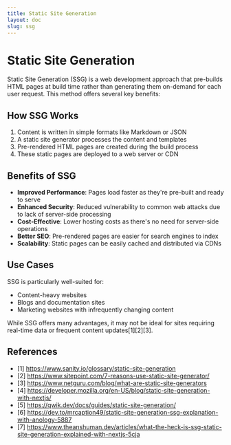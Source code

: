 ```yaml
---
title: Static Site Generation
layout: doc
slug: ssg
---
```


# Static Site Generation

Static Site Generation (SSG) is a web development approach that pre-builds HTML pages at build time rather than generating them on-demand for each user request. This method offers several key benefits:

## How SSG Works

1. Content is written in simple formats like Markdown or JSON
2. A static site generator processes the content and templates
3. Pre-rendered HTML pages are created during the build process
4. These static pages are deployed to a web server or CDN

## Benefits of SSG

- **Improved Performance**: Pages load faster as they're pre-built and ready to serve
- **Enhanced Security**: Reduced vulnerability to common web attacks due to lack of server-side processing
- **Cost-Effective**: Lower hosting costs as there's no need for server-side operations
- **Better SEO**: Pre-rendered pages are easier for search engines to index
- **Scalability**: Static pages can be easily cached and distributed via CDNs

## Use Cases

SSG is particularly well-suited for:
- Content-heavy websites
- Blogs and documentation sites
- Marketing websites with infrequently changing content

While SSG offers many advantages, it may not be ideal for sites requiring real-time data or frequent content updates[1][2][3].

## References
- [1] https://www.sanity.io/glossary/static-site-generation
- [2] https://www.sitepoint.com/7-reasons-use-static-site-generator/
- [3] https://www.netguru.com/blog/what-are-static-site-generators
- [4] https://developer.mozilla.org/en-US/blog/static-site-generation-with-nextjs/
- [5] https://qwik.dev/docs/guides/static-site-generation/
- [6] https://dev.to/mrcaption49/static-site-generation-ssg-explanation-with-anology-5887
- [7] https://www.theanshuman.dev/articles/what-the-heck-is-ssg-static-site-generation-explained-with-nextjs-5cja